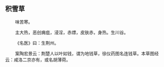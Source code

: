 ## 积雪草
<p>&emsp;&emsp;
味苦寒。
</p>
<p>&emsp;&emsp;
主大热，恶创痈疽，浸淫，赤熛，皮肤赤，身热。生川谷。
</p>
<p>&emsp;&emsp;
《名医》曰：生荆州。
</p>
<p>&emsp;&emsp;
案陶宏景云：荆楚人以叶如钱，谓为地钱草，徐仪药图名连钱草。本草图经云：咸洛二京亦有，或名胡薄荷。
</p>